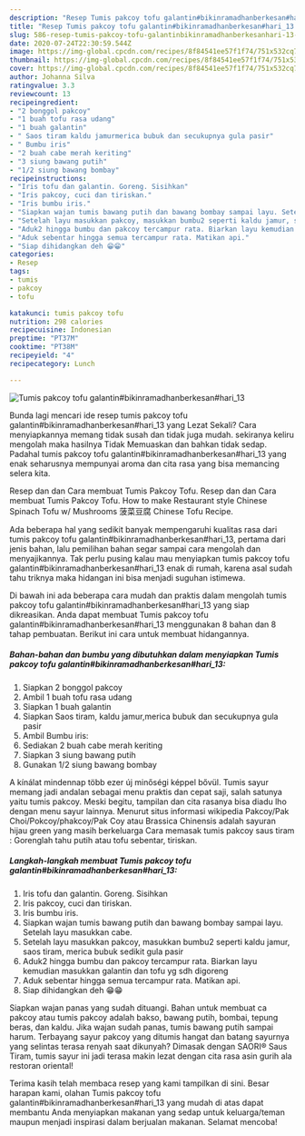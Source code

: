 ```yaml
---
description: "Resep Tumis pakcoy tofu galantin#bikinramadhanberkesan#hari_13 | Bahan Membuat Tumis pakcoy tofu galantin#bikinramadhanberkesan#hari_13 Yang Sempurna"
title: "Resep Tumis pakcoy tofu galantin#bikinramadhanberkesan#hari_13 | Bahan Membuat Tumis pakcoy tofu galantin#bikinramadhanberkesan#hari_13 Yang Sempurna"
slug: 586-resep-tumis-pakcoy-tofu-galantinbikinramadhanberkesanhari-13-bahan-membuat-tumis-pakcoy-tofu-galantinbikinramadhanberkesanhari-13-yang-sempurna
date: 2020-07-24T22:30:59.544Z
image: https://img-global.cpcdn.com/recipes/8f84541ee57f1f74/751x532cq70/tumis-pakcoy-tofu-galantinbikinramadhanberkesanhari_13-foto-resep-utama.jpg
thumbnail: https://img-global.cpcdn.com/recipes/8f84541ee57f1f74/751x532cq70/tumis-pakcoy-tofu-galantinbikinramadhanberkesanhari_13-foto-resep-utama.jpg
cover: https://img-global.cpcdn.com/recipes/8f84541ee57f1f74/751x532cq70/tumis-pakcoy-tofu-galantinbikinramadhanberkesanhari_13-foto-resep-utama.jpg
author: Johanna Silva
ratingvalue: 3.3
reviewcount: 13
recipeingredient:
- "2 bonggol pakcoy"
- "1 buah tofu rasa udang"
- "1 buah galantin"
- " Saos tiram kaldu jamurmerica bubuk dan secukupnya gula pasir"
- " Bumbu iris"
- "2 buah cabe merah keriting"
- "3 siung bawang putih"
- "1/2 siung bawang bombay"
recipeinstructions:
- "Iris tofu dan galantin. Goreng. Sisihkan"
- "Iris pakcoy, cuci dan tiriskan."
- "Iris bumbu iris."
- "Siapkan wajan tumis bawang putih dan bawang bombay sampai layu. Setelah layu masukkan cabe."
- "Setelah layu masukkan pakcoy, masukkan bumbu2 seperti kaldu jamur, saos tiram, merica bubuk sedikit gula pasir"
- "Aduk2 hingga bumbu dan pakcoy tercampur rata. Biarkan layu kemudian masukkan galantin dan tofu yg sdh digoreng"
- "Aduk sebentar hingga semua tercampur rata. Matikan api."
- "Siap dihidangkan deh 😁😁"
categories:
- Resep
tags:
- tumis
- pakcoy
- tofu

katakunci: tumis pakcoy tofu 
nutrition: 298 calories
recipecuisine: Indonesian
preptime: "PT37M"
cooktime: "PT38M"
recipeyield: "4"
recipecategory: Lunch

---
```



![Tumis pakcoy tofu galantin#bikinramadhanberkesan#hari_13](https://img-global.cpcdn.com/recipes/8f84541ee57f1f74/751x532cq70/tumis-pakcoy-tofu-galantinbikinramadhanberkesanhari_13-foto-resep-utama.jpg)

Bunda lagi mencari ide resep tumis pakcoy tofu galantin#bikinramadhanberkesan#hari_13 yang Lezat Sekali? Cara menyiapkannya memang tidak susah dan tidak juga mudah. sekiranya keliru mengolah maka hasilnya Tidak Memuaskan dan bahkan tidak sedap. Padahal tumis pakcoy tofu galantin#bikinramadhanberkesan#hari_13 yang enak seharusnya mempunyai aroma dan cita rasa yang bisa memancing selera kita.

Resep dan dan Cara membuat Tumis Pakcoy Tofu. Resep dan dan Cara membuat Tumis Pakcoy Tofu. How to make Restaurant style Chinese Spinach Tofu w/ Mushrooms 菠菜豆腐 Chinese Tofu Recipe.

Ada beberapa hal yang sedikit banyak mempengaruhi kualitas rasa dari tumis pakcoy tofu galantin#bikinramadhanberkesan#hari_13, pertama dari jenis bahan, lalu pemilihan bahan segar sampai cara mengolah dan menyajikannya. Tak perlu pusing kalau mau menyiapkan tumis pakcoy tofu galantin#bikinramadhanberkesan#hari_13 enak di rumah, karena asal sudah tahu triknya maka hidangan ini bisa menjadi suguhan istimewa.


Di bawah ini ada beberapa cara mudah dan praktis dalam mengolah tumis pakcoy tofu galantin#bikinramadhanberkesan#hari_13 yang siap dikreasikan. Anda dapat membuat Tumis pakcoy tofu galantin#bikinramadhanberkesan#hari_13 menggunakan 8 bahan dan 8 tahap pembuatan. Berikut ini cara untuk membuat hidangannya.

<!--inarticleads1-->

##### Bahan-bahan dan bumbu yang dibutuhkan dalam menyiapkan Tumis pakcoy tofu galantin#bikinramadhanberkesan#hari_13:

1. Siapkan 2 bonggol pakcoy
1. Ambil 1 buah tofu rasa udang
1. Siapkan 1 buah galantin
1. Siapkan  Saos tiram, kaldu jamur,merica bubuk dan secukupnya gula pasir
1. Ambil  Bumbu iris:
1. Sediakan 2 buah cabe merah keriting
1. Siapkan 3 siung bawang putih
1. Gunakan 1/2 siung bawang bombay


A kínálat mindennap több ezer új minőségi képpel bővül. Tumis sayur memang jadi andalan sebagai menu praktis dan cepat saji, salah satunya yaitu tumis pakcoy. Meski begitu, tampilan dan cita rasanya bisa diadu lho dengan menu sayur lainnya. Menurut situs informasi wikipedia Pakcoy/Pak Choi/Pokcoy/phakcoy/Pak Coy atau Brassica Chinensis adalah sayuran hijau green yang masih berkeluarga Cara memasak tumis pakcoy saus tiram : Gorenglah tahu putih atau tofu sebentar, tiriskan. 

<!--inarticleads2-->

##### Langkah-langkah membuat Tumis pakcoy tofu galantin#bikinramadhanberkesan#hari_13:

1. Iris tofu dan galantin. Goreng. Sisihkan
1. Iris pakcoy, cuci dan tiriskan.
1. Iris bumbu iris.
1. Siapkan wajan tumis bawang putih dan bawang bombay sampai layu. Setelah layu masukkan cabe.
1. Setelah layu masukkan pakcoy, masukkan bumbu2 seperti kaldu jamur, saos tiram, merica bubuk sedikit gula pasir
1. Aduk2 hingga bumbu dan pakcoy tercampur rata. Biarkan layu kemudian masukkan galantin dan tofu yg sdh digoreng
1. Aduk sebentar hingga semua tercampur rata. Matikan api.
1. Siap dihidangkan deh 😁😁


Siapkan wajan panas yang sudah dituangi. Bahan untuk membuat ca pakcoy atau tumis pakcoy adalah bakso, bawang putih, bombai, tepung beras, dan kaldu. Jika wajan sudah panas, tumis bawang putih sampai harum. Terbayang sayur pakcoy yang ditumis hangat dan batang sayurnya yang selintas terasa renyah saat dikunyah? Dimasak dengan SAORI® Saus Tiram, tumis sayur ini jadi terasa makin lezat dengan cita rasa asin gurih ala restoran oriental! 

Terima kasih telah membaca resep yang kami tampilkan di sini. Besar harapan kami, olahan Tumis pakcoy tofu galantin#bikinramadhanberkesan#hari_13 yang mudah di atas dapat membantu Anda menyiapkan makanan yang sedap untuk keluarga/teman maupun menjadi inspirasi dalam berjualan makanan. Selamat mencoba!
